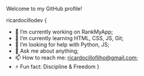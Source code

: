 Welcome to my GitHub profile! 

ricardocillodev {
- 🔭 I’m currently working on RankMyApp;
- 🌱 I’m currently learning HTML, CSS, JS, Git;
- 🤔 I’m looking for help with Python, JS;
- 💬 Ask me about anything;
- 📫 How to reach me: ricardocillofilho@gmail.com;
- ⚡ Fun fact: Discipline & Freedom
}

